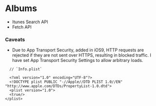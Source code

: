 # Albums

- Itunes Search API
- Fetch API

### Caveats

- Due to App Transport Security, added in iOS9, HTTP requests are rejected if they are not sent over HTTPS, resulting in blocked traffic. I have set App Transport Security Settings to allow arbitrary loads.  

```
  // `Info.plist` 

  <?xml version="1.0" encoding="UTF-8"?>
  <!DOCTYPE plist PUBLIC "-//Apple//DTD PLIST 1.0//EN" "http://www.apple.com/DTDs/PropertyList-1.0.dtd">
  <plist version="1.0">
  <true/>
</plist>

```

